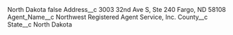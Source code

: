<?xml version="1.0" encoding="UTF-8"?>
<CustomMetadata xmlns="http://soap.sforce.com/2006/04/metadata" xmlns:xsi="http://www.w3.org/2001/XMLSchema-instance" xmlns:xsd="http://www.w3.org/2001/XMLSchema">
    <label>North Dakota</label>
    <protected>false</protected>
    <values>
        <field>Address__c</field>
        <value xsi:type="xsd:string">3003 32nd Ave S, Ste 240
Fargo, ND 58108</value>
    </values>
    <values>
        <field>Agent_Name__c</field>
        <value xsi:type="xsd:string">Northwest Registered Agent Service, Inc.</value>
    </values>
    <values>
        <field>County__c</field>
        <value xsi:nil="true"/>
    </values>
    <values>
        <field>State__c</field>
        <value xsi:type="xsd:string">North Dakota</value>
    </values>
</CustomMetadata>
